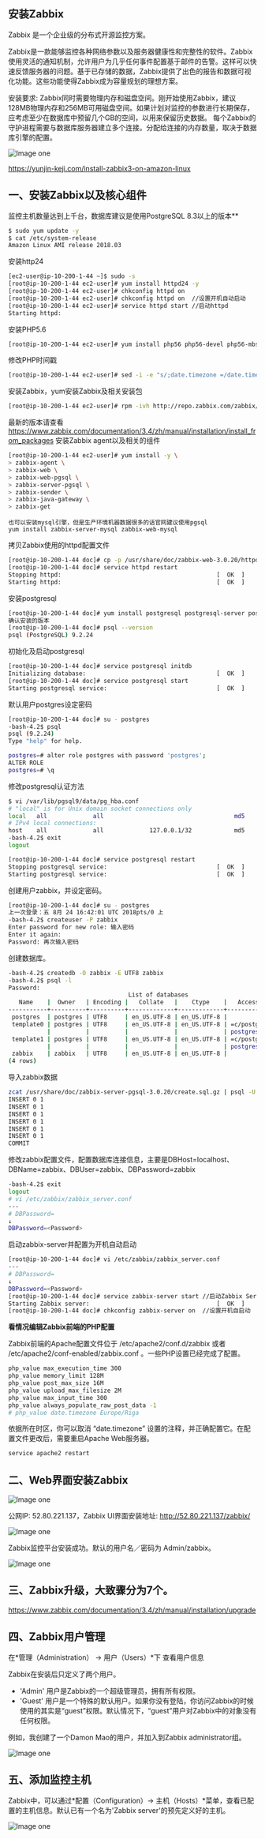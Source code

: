 ## 安装Zabbix

Zabbix 是一个企业级的分布式开源监控方案。

Zabbix是一款能够监控各种网络参数以及服务器健康性和完整性的软件。Zabbix使用灵活的通知机制，允许用户为几乎任何事件配置基于邮件的告警。这样可以快速反馈服务器的问题。基于已存储的数据，Zabbix提供了出色的报告和数据可视化功能。这些功能使得Zabbix成为容量规划的理想方案。

安装要求: Zabbix同时需要物理内存和磁盘空间。刚开始使用Zabbix，建议128MB物理内存和256MB可用磁盘空间。如果计划对监控的参数进行长期保存，应考虑至少在数据库中预留几个GB的空间，以用来保留历史数据。 每个Zabbix的守护进程需要与数据库服务器建立多个连接。分配给连接的内存数量，取决于数据库引擎的配置。

![Image one](image/zabbix-dashboard.png)

https://yunjin-keji.com/install-zabbix3-on-amazon-linux 

## 一、安装Zabbix以及核心组件

监控主机数量达到上千台，数据库建议是使用PostgreSQL 8.3以上的版本**

```bash
$ sudo yum update -y
$ cat /etc/system-release
Amazon Linux AMI release 2018.03
```

安装http24

```bash
[ec2-user@ip-10-200-1-44 ~]$ sudo -s
[root@ip-10-200-1-44 ec2-user]# yum install httpd24 -y
[root@ip-10-200-1-44 ec2-user]# chkconfig httpd on
[root@ip-10-200-1-44 ec2-user]# chkconfig httpd on  //设置开机自动启动
[root@ip-10-200-1-44 ec2-user]# service httpd start //启动httpd
Starting httpd: 

```

安装PHP5.6

```bash
[root@ip-10-200-1-44 ec2-user]# yum install php56 php56-devel php56-mbstring php56-mcrypt php56-pgsql php56-bcmath php56-gd php56-ldap -y
```

修改PHP时间戳

```bash
[root@ip-10-200-1-44 ec2-user]# sed -i -e "s/;date.timezone =/date.timezone = Asia\/Shanghai/g" /etc/php.ini
```

安装Zabbix，yum安装Zabbix及相关安装包

```bash
[root@ip-10-200-1-44 ec2-user]# rpm -ivh http://repo.zabbix.com/zabbix/3.0/rhel/6/x86_64/zabbix-release-3.0-1.el6.noarch.rpm
```

最新的版本请查看
https://www.zabbix.com/documentation/3.4/zh/manual/installation/install_from_packages
安装Zabbix agent以及相关的组件

```bash
[root@ip-10-200-1-44 ec2-user]# yum install -y \
> zabbix-agent \
> zabbix-web \
> zabbix-web-pgsql \
> zabbix-server-pgsql \
> zabbix-sender \
> zabbix-java-gateway \
> zabbix-get
```

```
也可以安装mysql引擎，但是生产环境机器数据很多的话官网建议使用pgsql
yum install zabbix-server-mysql zabbix-web-mysql
```

拷贝Zabbix使用的httpd配置文件

```bash
[root@ip-10-200-1-44 doc]# cp -p /usr/share/doc/zabbix-web-3.0.20/httpd24-example.conf /etc/httpd/conf.d/zabbix.conf
[root@ip-10-200-1-44 doc]# service httpd restart
Stopping httpd:                                            [  OK  ]
Starting httpd:                                            [  OK  ]
```

安装postgresql

```bash
[root@ip-10-200-1-44 doc]# yum install postgresql postgresql-server postgresql-devel postgresql-contrib -y
确认安装的版本
[root@ip-10-200-1-44 doc]# psql --version
psql (PostgreSQL) 9.2.24
```

初始化及启动postgresql

```bash
[root@ip-10-200-1-44 doc]# service postgresql initdb
Initializing database:                                     [  OK  ]
[root@ip-10-200-1-44 doc]# service postgresql start
Starting postgresql service:                               [  OK  ]
```

默认用户postgres设定密码

```bash
[root@ip-10-200-1-44 doc]# su - postgres
-bash-4.2$ psql
psql (9.2.24)
Type "help" for help.

postgres=# alter role postgres with password 'postgres';
ALTER ROLE
postgres=# \q
```

修改postgresql认证方法

```bash
$ vi /var/lib/pgsql9/data/pg_hba.conf
# "local" is for Unix domain socket connections only
local   all             all                                     md5
# IPv4 local connections:
host    all             all             127.0.0.1/32            md5
-bash-4.2$ exit
logout

[root@ip-10-200-1-44 doc]# service postgresql restart
Stopping postgresql service:                               [  OK  ]
Starting postgresql service:                               [  OK  ]
```

创建用户zabbix，并设定密码。

```bash
[root@ip-10-200-1-44 doc]# su - postgres
上一次登录：五 8月 24 16:42:01 UTC 2018pts/0 上
-bash-4.2$ createuser -P zabbix
Enter password for new role: 输入密码
Enter it again: 
Password: 再次输入密码
```

创建数据库。

```bash
-bash-4.2$ createdb -O zabbix -E UTF8 zabbix
-bash-4.2$ psql -l
Password:
                                  List of databases
   Name    |  Owner   | Encoding |   Collate   |    Ctype    |   Access privileges
-----------+----------+----------+-------------+-------------+-----------------------
 postgres  | postgres | UTF8     | en_US.UTF-8 | en_US.UTF-8 |
 template0 | postgres | UTF8     | en_US.UTF-8 | en_US.UTF-8 | =c/postgres          +
           |          |          |             |             | postgres=CTc/postgres
 template1 | postgres | UTF8     | en_US.UTF-8 | en_US.UTF-8 | =c/postgres          +
           |          |          |             |             | postgres=CTc/postgres
 zabbix    | zabbix   | UTF8     | en_US.UTF-8 | en_US.UTF-8 |
(4 rows)
```

导入zabbix数据

```bash
zcat /usr/share/doc/zabbix-server-pgsql-3.0.20/create.sql.gz | psql -U zabbix zabbix -W
INSERT 0 1
INSERT 0 1
INSERT 0 1
INSERT 0 1
INSERT 0 1
INSERT 0 1
COMMIT
```

修改zabbix配置文件，配置数据库连接信息，主要是DBHost=localhost、DBName=zabbix、DBUser=zabbix、DBPassword=zabbix

```bash
-bash-4.2$ exit
logout
# vi /etc/zabbix/zabbix_server.conf
---
# DBPassword=
↓
DBPassword=<Password>
```

启动zabbix-server并配置为开机自动启动

```bash
[root@ip-10-200-1-44 doc]# vi /etc/zabbix/zabbix_server.conf
---
# DBPassword=
↓
DBPassword=<Password>
[root@ip-10-200-1-44 doc]# service zabbix-server start //启动Zabbix Server进程 
Starting Zabbix server:                                    [  OK  ]
[root@ip-10-200-1-44 doc]# chkconfig zabbix-server on  //设置开机自启动
```

**看情况编辑Zabbix前端的PHP配置**

Zabbix前端的Apache配置文件位于 /etc/apache2/conf.d/zabbix 或者 /etc/apache2/conf-enabled/zabbix.conf 。一些PHP设置已经完成了配置。

```bash
php_value max_execution_time 300
php_value memory_limit 128M
php_value post_max_size 16M
php_value upload_max_filesize 2M
php_value max_input_time 300
php_value always_populate_raw_post_data -1
# php_value date.timezone Europe/Riga
```

依据所在时区，你可以取消 “date.timezone” 设置的注释，并正确配置它。在配置文件更改后，需要重启Apache Web服务器。

```bash
service apache2 restart
```

## 二、Web界面安装Zabbix

![Image one](image/01.png)

公网IP: 52.80.221.137，Zabbix UI界面安装地址: http://52.80.221.137/zabbix/

![Image one](image/02.png)

Zabbix监控平台安装成功。默认的用户名／密码为 Admin/zabbix。

![Image one](image/03.png)

## 三、Zabbix升级，大致骤分为7个。

https://www.zabbix.com/documentation/3.4/zh/manual/installation/upgrade

## 四、Zabbix用户管理

在*管理（Administration） → 用户（Users）*下 查看用户信息

 Zabbix在安装后只定义了两个用户。 

-  'Admin' 用户是Zabbix的一个超级管理员，拥有所有权限。 
-  'Guest' 用户是一个特殊的默认用户。如果你没有登陆，你访问Zabbix的时候使用的其实是“guest”权限。默认情况下，“guest”用户对Zabbix中的对象没有任何权限。

例如，我创建了一个Damon Mao的用户，并加入到Zabbix administrator组。

![Image one](image/04.png)

## 五、添加监控主机

Zabbix中，可以通过*配置（Configuration）→ 主机（Hosts）*菜单，查看已配置的主机信息。默认已有一个名为'Zabbix server'的预先定义好的主机。

![Image one](image/05.png)

















